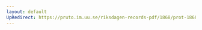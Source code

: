 ```yaml
---
layout: default
UpRedirect: https://pruto.im.uu.se/riksdagen-records-pdf/1868/prot-1868--ak--307/prot-1868--ak--307_056.pdf
---
```

